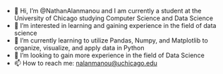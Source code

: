 - 👋 Hi, I’m @NathanAlanmanou and I am currently a student at the University of Chicago studying Computer Science and Data Science
- 👀 I’m interested in learning and gaining experience in the field of data science
- 🌱 I’m currently learning to utilize Pandas, Numpy, and Matplotlib to organize, visualize, and apply data in Python
- 💞️ I’m looking to gain more experience in the field of Data Science
- 📫 How to reach me: nalanmanou@uchicago.edu

<!---
NathanAlanmanou/NathanAlanmanou is a ✨ special ✨ repository because its `README.md` (this file) appears on your GitHub profile.
You can click the Preview link to take a look at your changes.
--->
